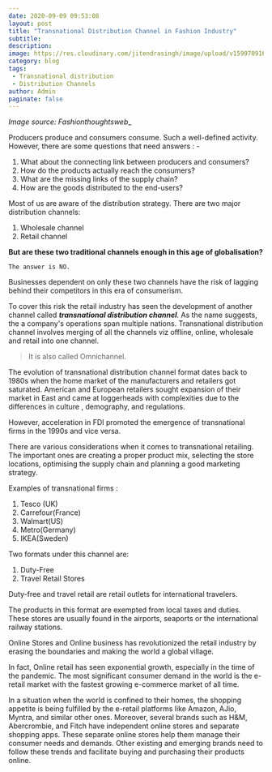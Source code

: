 ```yaml
---
date: 2020-09-09 09:53:08
layout: post
title: "Transnational Distribution Channel in Fashion Industry"
subtitle:
description:
image: https://res.cloudinary.com/jitendrasingh/image/upload/v1599709168/fashionliteracy/loral-brandstorm-2015-presentation-5-638_e0qz1u.webp
category: blog
tags:
 - Transnational distribution
 - Distribution Channels
author: Admin
paginate: false
---
```


_Image source: Fashionthoughtsweb__

Producers produce and consumers consume. Such a well-defined activity. However,
there are some questions that need answers : -

1. What about the connecting link between producers and consumers?
2. How do the products actually reach the consumers?
3. What are the missing links of the supply chain?
4. How are the goods distributed to the end-users?

Most of us are aware of the distribution strategy. There are two major distribution
channels:

1. Wholesale channel
2. Retail channel

**But are these two traditional channels enough in this age of globalisation?**

    The answer is NO.


Businesses dependent on only these two channels have the risk of lagging behind
their competitors in this era of consumerism.

To cover this risk the retail industry has seen the development of another
channel called _**transnational distribution channel**_. As the name suggests, the
a company's operations span multiple nations. Transnational distribution channel involves
merging of all the channels viz offline, online, wholesale and retail into one
channel.

>
>
> It is also called Omnichannel.
>
>

The evolution of transnational distribution channel format dates back to 1980s when the home market
of the manufacturers and retailers got saturated. American and European
retailers sought expansion of their market in East and came at loggerheads with
complexities due to the differences in culture , demography, and regulations.

However, acceleration in FDI promoted the emergence of transnational firms in
the 1990s and vice versa.

There are various considerations when it comes to transnational retailing. The
important ones are creating a proper product mix, selecting the store locations,
optimising the supply chain and planning a good marketing strategy.

Examples of transnational firms :

1. Tesco (UK)
2. Carrefour(France)
3. Walmart(US)
4. Metro(Germany)
5. IKEA(Sweden)

Two formats under this channel are:

1. Duty-Free
2. Travel Retail Stores

Duty-free and travel retail are retail outlets for international travelers. 

The products in this format are exempted from local taxes and duties. These stores
are usually found in the airports, seaports or the international railway
stations.


Online Stores and Online business has revolutionized the retail industry by erasing
the boundaries and making the world a global village.


In fact, Online retail has seen exponential growth, especially in the time of the
pandemic.  The most significant consumer demand in the world is the e-retail
market with the fastest growing e-commerce market of all time.

In a situation when the world is confined to their homes, the shopping appetite
is being fulfilled by the e-retail platforms like Amazon, AJio, Myntra, and
similar other ones. Moreover, several brands such as H&M, Abercrombie, and
Fitch have independent online stores and separate shopping apps. These separate
online stores help them manage their consumer needs and demands. Other existing
and emerging brands need to follow these trends and facilitate buying and
purchasing their products online.
